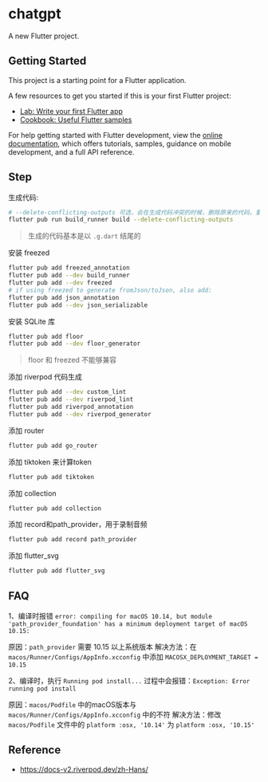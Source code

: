 # chatgpt

A new Flutter project.

## Getting Started

This project is a starting point for a Flutter application.

A few resources to get you started if this is your first Flutter project:

- [Lab: Write your first Flutter app](https://docs.flutter.dev/get-started/codelab)
- [Cookbook: Useful Flutter samples](https://docs.flutter.dev/cookbook)

For help getting started with Flutter development, view the
[online documentation](https://docs.flutter.dev/), which offers tutorials,
samples, guidance on mobile development, and a full API reference.

## Step

生成代码:

```bash
# --delete-conflicting-outputs 可选，会在生成代码冲突的时候，删除原来的代码，重新生成
flutter pub run build_runner build --delete-conflicting-outputs
```

> 生成的代码基本是以 `.g.dart` 结尾的

安装 freezed

```bash
flutter pub add freezed_annotation
flutter pub add --dev build_runner
flutter pub add --dev freezed
# if using freezed to generate fromJson/toJson, also add:
flutter pub add json_annotation
flutter pub add --dev json_serializable
```

安装 SQLite 库

```bash
flutter pub add floor
flutter pub add --dev floor_generator
```

> floor 和 freezed 不能够兼容

添加 riverpod 代码生成

```bash
flutter pub add --dev custom_lint
flutter pub add --dev riverpod_lint
flutter pub add riverpod_annotation
flutter pub add --dev riverpod_generator
```

添加 router

```bash
flutter pub add go_router
```


添加 tiktoken 来计算token

```bash
flutter pub add tiktoken
```

添加 collection

```bash
flutter pub add collection
```

添加 record和path_provider，用于录制音频

```bash
flutter pub add record path_provider
```

添加 flutter_svg

```bash
flutter pub add flutter_svg
```


## FAQ

1、编译时报错 `error: compiling for macOS 10.14, but module 'path_provider_foundation' has a minimum deployment target of macOS 10.15:`

原因：`path_provider` 需要 10.15 以上系统版本
解决方法：在 `macos/Runner/Configs/AppInfo.xcconfig` 中添加 `MACOSX_DEPLOYMENT_TARGET = 10.15`

2、编译时，执行 `Running pod install...` 过程中会报错：`Exception: Error running pod install`

原因：`macos/Podfile` 中的macOS版本与 `macos/Runner/Configs/AppInfo.xcconfig` 中的不符
解决方法：修改 `macos/Podfile` 文件中的 `platform :osx, '10.14'` 为 `platform :osx, '10.15'`

## Reference

- https://docs-v2.riverpod.dev/zh-Hans/